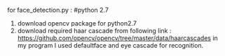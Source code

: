 for face_detection.py :
#python 2.7
1) download opencv package for python2.7
2) download required haar cascade from following link :
https://github.com/opencv/opencv/tree/master/data/haarcascades
in my program I used defaultface and eye cascade for recognition.
